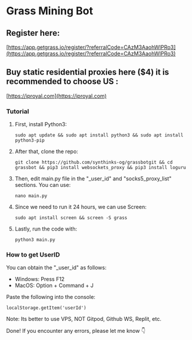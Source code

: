 # Grass Mining Bot

## Register here:
[https://app.getgrass.io/register/?referralCode=CAzM3AaohWlPRo3](https://app.getgrass.io/register/?referralCode=CAzM3AaohWlPRo3)

## Buy static residential proxies here ($4) it is recommended to choose US :
[https://iproyal.com](https://iproyal.com)

### Tutorial

1. First, install Python3:
    ```
    sudo apt update && sudo apt install python3 && sudo apt install python3-pip
    ```

2. After that, clone the repo:
    ```
    git clone https://github.com/synthinks-og/grassbotgit && cd grassbot && pip3 install websockets_proxy && pip3 install loguru
    ```

3. Then, edit main.py file in the "_user_id" and "socks5_proxy_list" sections. You can use: 
    ```
    nano main.py
    ```

4. Since we need to run it 24 hours, we can use Screen:
    ```
    sudo apt install screen && screen -S grass
    ```

5. Lastly, run the code with:
    ```
   python3 main.py
    ```

### How to get UserID

You can obtain the "_user_id" as follows:
- Windows: Press F12
- MacOS: Option + Command + J

Paste the following into the console:
```
localStorage.getItem('userId')
```

Note:
Its better to use VPS, NOT Gitpod, Github WS, Replit, etc. 

Done! If you encounter any errors, please let me know 👇
